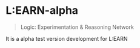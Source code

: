 # L:EARN-alpha
> Logic: Experimentation & Reasoning Network

It is a alpha test version development for L:EARN
